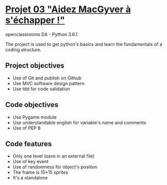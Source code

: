 # [Projet 03 "Aidez MacGyver à s'échapper !"](https://openclassrooms.com/fr/projects/156/assignment)
openclassrooms DA - Python 3.6.1

The project is used to get python's basics and learn the fundamentals of a coding structure.

## Project objectives
* Use of Git and publish on Github
* Use MVC software design pattern
* Use tdd for code validation 

## Code objectives
* Use Pygame module
* Use understandable english for variable's name and comments
* Use of PEP 8

## Code features
* Only one level (save in an external file)
* Use of key event
* Use of randomness for object's position
* The frame is 15*15 sprites
* It's a standalone 